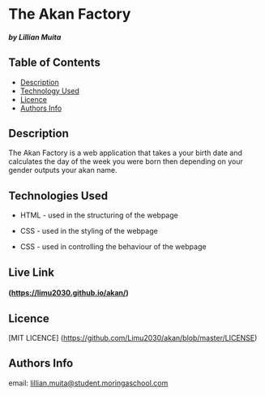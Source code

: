 # The Akan Factory

##### by Lillian Muita

## Table of Contents

- [Description](#Description)
- [Technology Used](#technologies-used)
- [Licence](#licence)
- [Authors Info](#author-Info)

## Description

<p>The Akan Factory is a web application that takes a your birth date and
        calculates the day of the week you were born then depending on your
        gender outputs your akan name.</p>

## Technologies Used

- HTML - used in the structuring of the webpage

- CSS - used in the styling of the webpage

- CSS - used in controlling the behaviour of the webpage

## Live Link

#### (https://limu2030.github.io/akan/)

## Licence

[MIT LICENCE] (https://github.com/Limu2030/akan/blob/master/LICENSE)

## Authors Info

email: lillian.muita@student.moringaschool.com
